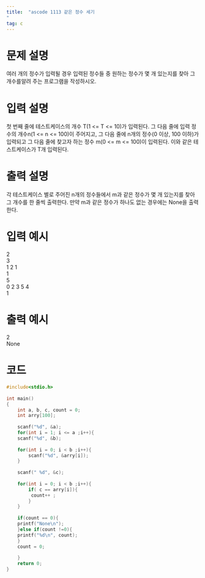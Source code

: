 ```yaml
---
title:  "ascode 1113 같은 정수 세기
"
tag: c 
---
```

# 문제 설명
여러 개의 정수가 입력될 경우 입력된 정수들 중 원하는 정수가 몇 개 있는지를 찾아 그 개수를알려 주는 프로그램을 작성하시오.
# 입력 설명
첫 번째 줄에 테스트케이스의 개수 T(1 <= T <= 10)가 입력된다. 그 다음 줄에 입력 정수의 개수n(1 <= n <= 100)이 주어지고, 그 다음 줄에 n개의 정수(0 이상, 100 이하)가 입력되고 그 다음 줄에 찾고자 하는 정수 m(0 <= m <= 100)이 입력된다. 이와 같은 테스트케이스가 T개 입력된다.
# 출력 설명
각 테스트케이스 별로 주어진 n개의 정수들에서 m과 같은 정수가 몇 개 있는지를 찾아 그 개수를 한 줄씩 출력한다. 만약 m과 같은 정수가 하나도 없는 경우에는 None을 출력한다.
# 입력 예시
2<br>
3<br>
1 2 1<br>
1<br>
5<br>
0 2 3 5 4<br>
1
# 출력 예시
2<br>
None

# 코드

```c
#include<stdio.h>
 
int main()
{
    int a, b, c, count = 0;
    int arry[100];
     
    scanf("%d", &a);
    for(int i = 1; i <= a ;i++){
    scanf("%d", &b);
     
    for(int i = 0; i < b ;i++){
        scanf("%d", &arry[i]);
    }
     
    scanf(" %d", &c);
     
    for(int i = 0; i < b ;i++){
        if( c == arry[i]){
         count++ ;
        }
    }
     
    if(count == 0){
    printf("None\n");
    }else if(count !=0){
    printf("%d\n", count);
    }
    count = 0;
     
    }
	return 0;
}
```
